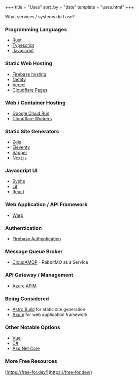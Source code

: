 +++
title = "Uses"
sort_by = "date"
template = "uses.html"
+++

What services / systems do I use?

### Programming Languages
- [Rust](https://www.rust-lang.org/)
- [Typescript](https://www.typescriptlang.org/)
- [Javascript](https://developer.mozilla.org/en-US/docs/Web/JavaScript)


### Static Web Hosting

- [Firebase hosting](https://firebase.google.com/products/hosting)
- [Netlify](https://www.netlify.com/)
- [Vercel](https://vercel.com/)
- [Cloudflare Pages](https://pages.cloudflare.com/)

### Web / Container Hosting
- [Google Cloud Run](https://cloud.google.com/run)
- [Cloudflare Workers](https://workers.cloudflare.com/)

### Static Site Generators
- [Zola](https://www.getzola.org/)
- [Eleventy](https://www.11ty.dev/)
- [Sapper](https://sapper.svelte.dev/)
- [Next.js](https://nextjs.org/)

### Javascript UI
- [Svelte](https://svelte.dev/)
- [Lit](https://lit.dev/)
- [React](https://reactjs.org/)

### Web Application / API Framework
- [Warp](https://github.com/seanmonstar/warp)

### Authentication
- [Firebase Authentication](https://firebase.google.com/products/auth)

### Message Queue Broker
- [CloudAMQP](https://www.cloudamqp.com/) - RabbitMQ as a Service

### API Gateway / Management
- [Azure APIM](https://azure.microsoft.com/en-in/services/api-management/)
### Being Considered
- [Astro Build](https://astro.build/) for static site generation
- [Axum](https://github.com/tokio-rs/axum) for web application framework

### Other Notable Options
- [Vue](https://vuejs.org/)
- [C#](https://docs.microsoft.com/en-us/dotnet/csharp/)
- [Asp.Net Core](https://docs.microsoft.com/en-us/aspnet/core/?view=aspnetcore-5.0)

### More Free Resources
[https://free-for.dev/](https://free-for.dev/)